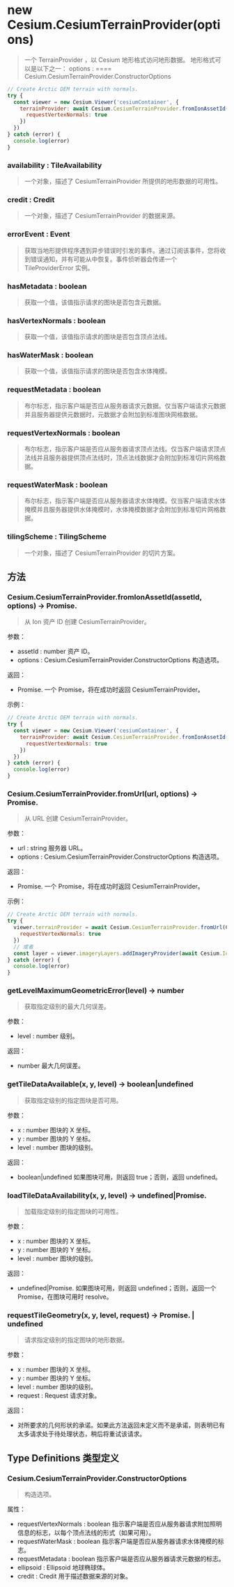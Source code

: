 # new Cesium.CesiumTerrainProvider(options)

> 一个 TerrainProvider ，以 Cesium 地形格式访问地形数据。 地形格式可以是以下之一：
> options : ==== Cesium.CesiumTerrainProvider.ConstructorOptions

```javascript
// Create Arctic DEM terrain with normals.
try {
  const viewer = new Cesium.Viewer('cesiumContainer', {
    terrainProvider: await Cesium.CesiumTerrainProvider.fromIonAssetId(3956, {
      requestVertexNormals: true
    })
  })
} catch (error) {
  console.log(error)
}
```

### availability : TileAvailability

> 一个对象，描述了 CesiumTerrainProvider 所提供的地形数据的可用性。

### credit : Credit

> 一个对象，描述了 CesiumTerrainProvider 的数据来源。

### errorEvent : Event

> 获取当地形提供程序遇到异步错误时引发的事件。通过订阅该事件，您将收到错误通知，并有可能从中恢复。事件侦听器会传递一个 TileProviderError 实例。

### hasMetadata : boolean

> 获取一个值，该值指示请求的图块是否包含元数据。

### hasVertexNormals : boolean

> 获取一个值，该值指示请求的图块是否包含顶点法线。

### hasWaterMask : boolean

> 获取一个值，该值指示请求的图块是否包含水体掩模。

### requestMetadata : boolean

> 布尔标志，指示客户端是否应从服务器请求元数据。仅当客户端请求元数据并且服务器提供元数据时，元数据才会附加到标准图块网格数据。

### requestVertexNormals : boolean

> 布尔标志，指示客户端是否应从服务器请求顶点法线。仅当客户端请求顶点法线并且服务器提供顶点法线时，顶点法线数据才会附加到标准切片网格数据。

### requestWaterMask : boolean

> 布尔标志，指示客户端是否应从服务器请求水体掩模。仅当客户端请求水体掩模并且服务器提供水体掩模时，水体掩模数据才会附加到标准切片网格数据。

### tilingScheme : TilingScheme

> 一个对象，描述了 CesiumTerrainProvider 的切片方案。

## 方法

### Cesium.CesiumTerrainProvider.fromIonAssetId(assetId, options) → Promise.<CesiumTerrainProvider>

> 从 Ion 资产 ID 创建 CesiumTerrainProvider。

参数：

- assetId : number 资产 ID。
- options : Cesium.CesiumTerrainProvider.ConstructorOptions 构造选项。

返回：

- Promise.<CesiumTerrainProvider> 一个 Promise，将在成功时返回 CesiumTerrainProvider。

示例：

```javascript
// Create Arctic DEM terrain with normals.
try {
  const viewer = new Cesium.Viewer('cesiumContainer', {
    terrainProvider: await Cesium.CesiumTerrainProvider.fromIonAssetId(3956, {
      requestVertexNormals: true
    })
  })
} catch (error) {
  console.log(error)
}
```

### Cesium.CesiumTerrainProvider.fromUrl(url, options) → Promise.<CesiumTerrainProvider>

> 从 URL 创建 CesiumTerrainProvider。

参数：

- url : string 服务器 URL。
- options : Cesium.CesiumTerrainProvider.ConstructorOptions 构造选项。

返回：

- Promise.<CesiumTerrainProvider> 一个 Promise，将在成功时返回 CesiumTerrainProvider。

示例：

```javascript
// Create Arctic DEM terrain with normals.
try {
  viewer.terrainProvider = await Cesium.CesiumTerrainProvider.fromUrl(Cesium.IonResource.fromAssetId(3956), {
    requestVertexNormals: true
  })
  // 或者
  const layer = viewer.imageryLayers.addImageryProvider(await Cesium.IonImageryProvider.fromAssetId(3812))
} catch (error) {
  console.log(error)
}
```

### getLevelMaximumGeometricError(level) → number

> 获取指定级别的最大几何误差。

参数：

- level : number 级别。

返回：

- number 最大几何误差。

### getTileDataAvailable(x, y, level) → boolean|undefined

> 获取指定级别的指定图块是否可用。

参数：

- x : number 图块的 X 坐标。
- y : number 图块的 Y 坐标。
- level : number 图块的级别。

返回：

- boolean|undefined 如果图块可用，则返回 true；否则，返回 undefined。

### loadTileDataAvailability(x, y, level) → undefined|Promise.<void>

> 加载指定级别的指定图块的可用性。

参数：

- x : number 图块的 X 坐标。
- y : number 图块的 Y 坐标。
- level : number 图块的级别。

返回：

- undefined|Promise.<void> 如果图块可用，则返回 undefined；否则，返回一个 Promise，在图块可用时 resolve。

### requestTileGeometry(x, y, level, request) → Promise.<TerrainData> | undefined

> 请求指定级别的指定图块的地形数据。

参数：

- x : number 图块的 X 坐标。
- y : number 图块的 Y 坐标。
- level : number 图块的级别。
- request : Request 请求对象。

返回：

- 对所要求的几何形状的承诺。如果此方法返回未定义而不是承诺，则表明已有太多请求处于待处理状态，稍后将重试该请求。

## Type Definitions 类型定义

### Cesium.CesiumTerrainProvider.ConstructorOptions

> 构造选项。

属性：

- requestVertexNormals : boolean 指示客户端是否应从服务器请求附加照明信息的标志，以每个顶点法线的形式（如果可用）。
- requestWaterMask : boolean 指示客户端是否应从服务器请求水体掩模的标志。
- requestMetadata : boolean 指示客户端是否应从服务器请求元数据的标志。
- ellipsoid : Ellipsoid 地球椭球体。
- credit : Credit 用于描述数据来源的对象。

